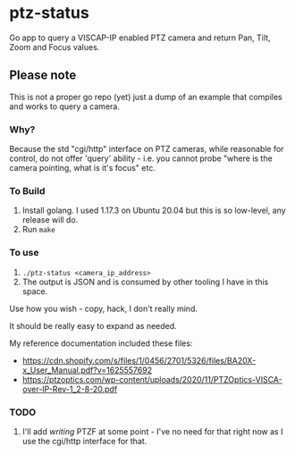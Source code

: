 # ptz-status
Go app to query a VISCAP-IP enabled PTZ camera and return Pan, Tilt, Zoom and Focus values.


## Please note

This is not a proper go repo (yet) just a dump of an example that compiles and works to query a camera.

### Why?

Because the std "cgi/http" interface on PTZ cameras, while reasonable for control, do not offer 'query' ability - i.e. you cannot probe "where is the camera pointing, what is it's focus" etc.

### To Build
1. Install golang. I used 1.17.3 on Ubuntu 20.04 but this is so low-level, any release will do.
2. Run `make`

### To use
1. `./ptz-status <camera_ip_address>`
2. The output is JSON and is consumed by other tooling I have in this space.

Use how you wish - copy, hack, I don't really mind.

It should be really easy to expand as needed.

My reference documentation included these files:

* https://cdn.shopify.com/s/files/1/0456/2701/5326/files/BA20X-x_User_Manual.pdf?v=1625557692
* https://ptzoptics.com/wp-content/uploads/2020/11/PTZOptics-VISCA-over-IP-Rev-1_2-8-20.pdf


### TODO
1. I'll add _writing_ PTZF at some point - I've no need for that right now as I use the cgi/http interface for that.
